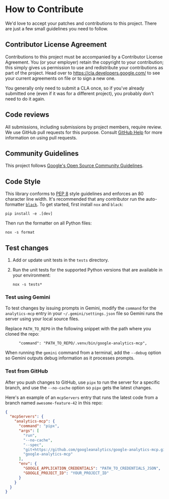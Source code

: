 # How to Contribute

We'd love to accept your patches and contributions to this project. There are
just a few small guidelines you need to follow.

## Contributor License Agreement

Contributions to this project must be accompanied by a Contributor License
Agreement. You (or your employer) retain the copyright to your contribution;
this simply gives us permission to use and redistribute your contributions as
part of the project. Head over to <https://cla.developers.google.com/> to see
your current agreements on file or to sign a new one.

You generally only need to submit a CLA once, so if you've already submitted one
(even if it was for a different project), you probably don't need to do it
again.

## Code reviews

All submissions, including submissions by project members, require review. We
use GitHub pull requests for this purpose. Consult
[GitHub Help](https://help.github.com/articles/about-pull-requests/) for more
information on using pull requests.

## Community Guidelines

This project follows [Google's Open Source Community
Guidelines](https://opensource.google.com/conduct/).

## Code Style

This library conforms to [PEP 8](https://www.python.org/dev/peps/pep-0008/)
style guidelines and enforces an 80 character line width. It's recommended that
any contributor run the auto-formatter [`black`](https://github.com/psf/black).
To get started, first install `nox` and `black`:

```
pip install -e .[dev]
```

Then run the formatter on all Python files:

```
nox -s format
```

## Test changes

1.  Add or update unit tests in the `tests` directory.

1.  Run the unit tests for the supported Python versions that are available in
    your environment:

    ```
    nox -s tests*
    ```

### Test using Gemini

To test changes by issuing prompts in Gemini, modify the `command` for the
`analytics-mcp` entry in your `~/.gemini/settings.json` file so Gemini runs the
server using your local source files.

Replace `PATH_TO_REPO` in the following snippet with the path where you cloned
the repo:

```
      "command": "PATH_TO_REPO/.venv/bin/google-analytics-mcp",
```

When running the `gemini` command from a terminal, add the `--debug` option so
Gemini outputs debug information as it processes prompts.

### Test from GitHub

After you push changes to GitHub, use `pipx` to run the server for a specific
branch, and use the `--no-cache` option so `pipx` gets the
latest changes.

Here's an example of an `mcpServers` entry that runs the latest code from a
branch named `awesome-feature-42` in this repo:

```json
{
  "mcpServers": {
    "analytics-mcp": {
      "command": "pipx",
      "args": [
        "run",
        "--no-cache",
        "--spec",
        "git+https://github.com/googleanalytics/google-analytics-mcp.git@awesome-feature-42",
        "google-analytics-mcp"
      ],
      "env": {
        "GOOGLE_APPLICATION_CREDENTIALS": "PATH_TO_CREDENTIALS_JSON",
        "GOOGLE_PROJECT_ID": "YOUR_PROJECT_ID"
      }
    }
  }
}
```
